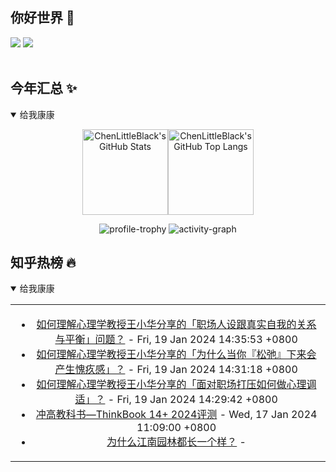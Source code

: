 ## 你好世界 👋

[![](https://img.shields.io/badge/@ChenLittleBlack-1a6c81?style=flat&logo=java&logoColor=1a6c81&label=Java&colorA=ffffff)](https://www.java.com/)
[![](https://img.shields.io/badge/@ChenLittleBlack-41b883?style=flat&logo=vuedotjs&logoColor=41b883&label=Vue&colorA=ffffff)](https://cn.vuejs.org/)

<div align="center">

<img alt="" src="https://readme-typing-svg.herokuapp.com?font=Consolas&center=true&vCenter=true&width=800&height=60&lines=The+traveler+often+arrives%2C+and+the+doer+often+succeeds.">
<img width="800"  height="3" alt="" src="https://camo.githubusercontent.com/82291b0fe831bfc6781e07fc5090cbd0a8b912bb8b8d4fec0696c881834f81ac/68747470733a2f2f70726f626f742e6d656469612f394575424971676170492e676966">

</div>


## 今年汇总 ✨

<details open>

<summary>给我康康</summary>

<div align="center">

<img height="137px" alt="ChenLittleBlack's GitHub Stats" src="https://github-readme-stats-roan-delta.vercel.app/api?username=ChenLittleBlack&hide_title=false&hide_border=true&show_icons=true&include_all_commits=true&line_height=21&bg_color=0,EC6C6C,FFD479,FFFC79,73FA79&theme=graywhite&locale=cn" /><img align="" height="137px" alt="ChenLittleBlack's GitHub Top Langs" src="https://github-readme-stats-roan-delta.vercel.app/api/top-langs/?username=ChenLittleBlack&hide_title=false&hide_border=true&layout=compact&bg_color=0,73FA79,73FDFF,D783FF&theme=graywhite&locale=cn" />

<img alt="profile-trophy" src="https://github-profile-trophy.vercel.app/?username=ChenLittleBlack&theme=algolia&column=-1" />

<img alt="activity-graph" src="https://activity-graph.herokuapp.com/graph?username=ChenLittleBlack&theme=github" />

</div>

</details>


## 知乎热榜 🔥

<details open>

<summary>给我康康</summary>

<div align="center">

<table style="height: 300px;">
<tr>
<td align="center" valign="middle">

<!-- START_SECTION:blog -->
* <a href='http://www.zhihu.com/question/639632403/answer/3367927947?utm_campaign=rss&utm_medium=rss&utm_source=rss&utm_content=title' target='_blank'>如何理解心理学教授王小华分享的「职场人设跟真实自我的关系与平衡」问题？</a> - Fri, 19 Jan 2024 14:35:53 +0800
* <a href='http://www.zhihu.com/question/639632408/answer/3367943685?utm_campaign=rss&utm_medium=rss&utm_source=rss&utm_content=title' target='_blank'>如何理解心理学教授王小华分享的「为什么当你『松弛』下来会产生愧疚感」？</a> - Fri, 19 Jan 2024 14:31:18 +0800
* <a href='http://www.zhihu.com/question/639759605/answer/3367933436?utm_campaign=rss&utm_medium=rss&utm_source=rss&utm_content=title' target='_blank'>如何理解心理学教授王小华分享的「面对职场打压如何做心理调适」？</a> - Fri, 19 Jan 2024 14:29:42 +0800
* <a href='http://zhuanlan.zhihu.com/p/652181681?utm_campaign=rss&utm_medium=rss&utm_source=rss&utm_content=title' target='_blank'>冲高教科书—ThinkBook 14+ 2024评测</a> - Wed, 17 Jan 2024 11:09:00 +0800
* <a href='http://zhuanlan.zhihu.com/p/673080365?utm_campaign=rss&utm_medium=rss&utm_source=rss&utm_content=title' target='_blank'>为什么江南园林都长一个样？</a> - 
<!-- END_SECTION:blog -->

</td>
</tr>
</table>

</div>
</details>
